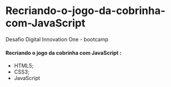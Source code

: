 # Recriando-o-jogo-da-cobrinha-com-JavaScript
Desafio Digital Innovation One - bootcamp

#### Recriando o jogo da cobrinha com JavaScript :

- HTML5;
- CSS3;
- JavaScript